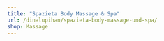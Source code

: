 ```yaml
---
title: "Spazieta Body Massage & Spa"
url: /dinalupihan/spazieta-body-massage-und-spa/
shop: Massage
---
```

